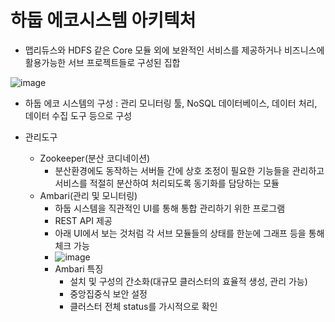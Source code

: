 # 하둡 에코시스템 아키텍처
- 맵리듀스와 HDFS 같은 Core 모듈 외에 보완적인 서비스를 제공하거나 비즈니스에 활용가능한 서브 프로젝트들로 구성된 집합

![image](https://user-images.githubusercontent.com/49123169/234797409-e57733ec-9001-45e0-8a43-c5d0f986c009.png)


- 하둡 에코 시스템의 구성 : 관리 모니터링 툴, NoSQL 데이터베이스, 데이터 처리, 데이터 수집 도구 등으로 구성


- 관리도구
  - Zookeeper(분산 코디네이션)
    - 분산환경에도 동작하는 서버들 간에 상호 조정이 필요한 기능들을 관리하고 서비스를 적절히 분산하여 처리되도록 동기화를 담당하는 모듈
  - Ambari(관리 및 모니터링)
    - 하둡 시스템을 직관적인 UI를 통해 통합 관리하기 위한 프로그램
    - REST API 제공
    - 아래 UI에서 보는 것처럼 각 서브 모듈들의 상태를 한눈에 그래프 등을 통해 체크 가능
    - ![image](https://user-images.githubusercontent.com/49123169/234798308-be05d722-4c52-4ea1-92df-9b0f6fef371c.png)
    - Ambari 특징
      - 설치 및 구성의 간소화(대규모 클러스터의 효율적 생성, 관리 가능)
      - 중앙집중식 보안 설정
      - 클러스터 전체 status를 가시적으로 확인
